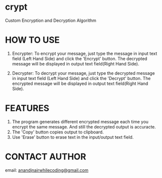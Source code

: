 # crypt
Custom Encryption and Decryption Algorithm 


# HOW TO USE
1. Encrypter: 
   To encrypt your message, just type the message in input text field (Left Hand Side) and click the 'Encrypt' button.
   The decrypted message will be displayed in output text field(Right Hand Side).
   
2. Decrypter:
   To decrypt your message, just type the decrypted message in input text field (Left Hand Side) and click the 'Decrypt' button.
   The encrypted message will be displayed in output text field(Right Hand Side).
   
   
# FEATURES
1. The program generates different encrypted message each time you encrypt the same message. And still the decrypted output is accuracte.
2. The 'Copy' button copies output to clipboard.
3. Use 'Erase' button to erase text in the input/output text field.

# CONTACT AUTHOR
email: anandjnairwhilecoding@gmail.com
   
   
   
   
   
   
